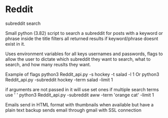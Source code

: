 # Reddit
subreddit search

Small python (3.82) script to search a subreddit for posts with a keyword or phrase inside the title filters all returned results if keyword/phrase doesnt exist in it.

Uses environment variables for all keys usernames and passwords, flags to allow the user to dictate which subreddit they want to search, what to search, and how many reuslts they want.

Example of flags python3 Reddit_api.py -s hockey -t salad -l 1
Or      python3 Reddit_api.py -subreddit hockey -term salad -limit 1

if arguments are not passed in it will use set ones
if multiple search terms use ' '
        python3 Reddit_api.py -subreddit aww -term 'orange cat' -limit 1

Emails send in HTML format with thumbnails when available but have a plain text backup 
sends email through gmail with SSL connection
